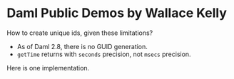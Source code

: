 # Daml Public Demos by Wallace Kelly

How to create unique ids, given these limitations?

* As of Daml 2.8, there is no GUID generation.
* `getTime` returns with `seconds` precision, not `msecs` precision.

Here is one implementation.

